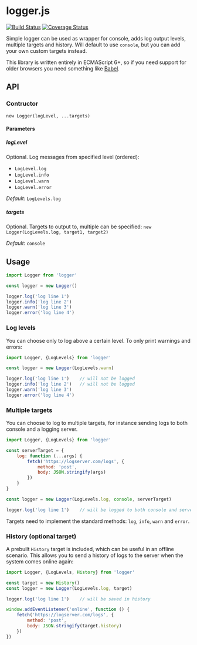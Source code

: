 # logger.js

[![Build Status](https://img.shields.io/travis/rust-lang/rust.svg)](https://travis-ci.org/omichelsen/logger)
[![Coverage Status](https://coveralls.io/repos/github/omichelsen/logger/badge.svg?branch=master)](https://coveralls.io/github/omichelsen/logger?branch=master)

Simple logger can be used as wrapper for console, adds log output levels, multiple targets and history. Will default to use `console`, but you can add your own custom targets instead.

This library is written entirely in ECMAScript 6+, so if you need support for older browsers you need something like [Babel](http://babeljs.io/).

## API

### Contructor

`new Logger(logLevel, ...targets)`

#### Parameters

##### _logLevel_
Optional. Log messages from specified level (ordered):

* `LogLevel.log`
* `LogLevel.info`
* `LogLevel.warn`
* `LogLevel.error`

_Default_: `LogLevels.log`

##### _targets_
Optional. Targets to output to, multiple can be specified: `new Logger(LogLevels.log, target1, target2)`

_Default_: `console`

## Usage

```js
import Logger from 'logger'

const logger = new Logger()

logger.log('log line 1')
logger.info('log line 2')
logger.warn('log line 3')
logger.error('log line 4')
```

### Log levels

You can choose only to log above a certain level. To only print warnings and errors:

```js
import Logger, {LogLevels} from 'logger'

const logger = new Logger(LogLevels.warn)

logger.log('log line 1')    // will not be logged
logger.info('log line 2')   // will not be logged
logger.warn('log line 3')
logger.error('log line 4')
```

### Multiple targets

You can choose to log to multiple targets, for instance sending logs to both console and a logging server.

```js
import Logger, {LogLevels} from 'logger'

const serverTarget = {
    log: function (...args) {
        fetch('https://logserver.com/logs', {
            method: 'post',
            body: JSON.stringify(args)
        })
    }
}

const logger = new Logger(LogLevels.log, console, serverTarget)

logger.log('log line 1')    // will be logged to both console and server
```

Targets need to implement the standard methods: `log`, `info`, `warn` and `error`.

### History (optional target)

A prebuilt `History` target is included, which can be useful in an offline scenario. This allows you to send a history of logs to the server when the system comes online again:

```js
import Logger, {LogLevels, History} from 'logger'

const target = new History()
const logger = new Logger(LogLevels.log, target)

logger.log('log line 1')    // will be saved in history

window.addEventListener('online', function () {
    fetch('https://logserver.com/logs', {
        method: 'post',
        body: JSON.stringify(target.history)
    })
})
```
